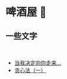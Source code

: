 # 啤酒屋 🍻

<!-- slide vertical=true -->

## **一些文字**
<br/>

- [当我决定向你走来...](https://sherryjw.github.io/_posts/2020-03-21-%E5%88%9D/)
- [贪心法（一）](https://sherryjw.github.io/_posts/2020-03-22-%E8%B4%AA%E5%BF%83%E6%B3%95-%E4%B8%80/)
